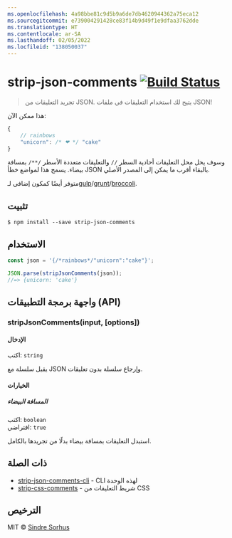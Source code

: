 ```yaml
---
ms.openlocfilehash: 4a98bbe81c9d5b9a6de7db4620944362a75eca12
ms.sourcegitcommit: e739004291428ce83f14b9d49f1e9dfaa3762dde
ms.translationtype: HT
ms.contentlocale: ar-SA
ms.lasthandoff: 02/05/2022
ms.locfileid: "138050037"
---
```

# <a name="strip-json-comments-build-statushttpstravis-ciorgsindresorhusstrip-json-comments"></a>strip-json-comments [![Build Status](https://travis-ci.org/sindresorhus/strip-json-comments.svg?branch=master)](https://travis-ci.org/sindresorhus/strip-json-comments)

> تجريد التعليقات من JSON. يتيح لك استخدام التعليقات في ملفات JSON!

هذا ممكن الآن:

```js
{
    // rainbows
    "unicorn": /* ❤ */ "cake"
}
```

وسوف يحل محل التعليقات أحادية السطر `//` والتعليقات متعددة الأسطر `/**/` بمسافة بيضاء. يسمح هذا لمواضع خطأ JSON بالبقاء أقرب ما يمكن إلى المصدر الأصلي.

متوفر أيضًا كمكون إضافي لـ[gulp](https://github.com/sindresorhus/gulp-strip-json-comments)/[grunt](https://github.com/sindresorhus/grunt-strip-json-comments)/[broccoli](https://github.com/sindresorhus/broccoli-strip-json-comments).


## <a name="install"></a>تثبيت

```
$ npm install --save strip-json-comments
```


## <a name="usage"></a>الاستخدام

```js
const json = '{/*rainbows*/"unicorn":"cake"}';

JSON.parse(stripJsonComments(json));
//=> {unicorn: 'cake'}
```


## <a name="api"></a>واجهة برمجة التطبيقات (API) 

### <a name="stripjsoncommentsinput-options"></a>stripJsonComments(input, [options])

#### <a name="input"></a>الإدخال

اكتب: `string`

يقبل سلسلة مع JSON وإرجاع سلسلة بدون تعليقات.

#### <a name="options"></a>الخيارات

##### <a name="whitespace"></a>المسافة البيضاء

اكتب: `boolean`  
افتراضي: `true`

استبدل التعليقات بمسافة بيضاء بدلًا من تجريدها بالكامل.


## <a name="related"></a>ذات الصلة

- [strip-json-comments-cli](https://github.com/sindresorhus/strip-json-comments-cli) - CLI لهذه الوحدة
- [strip-css-comments](https://github.com/sindresorhus/strip-css-comments) - شريط التعليقات من CSS


## <a name="license"></a>الترخيص

MIT © [Sindre Sorhus](http://sindresorhus.com)
